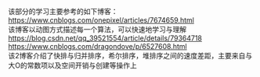 该部分的学习主要参考的如下博客：  
https://www.cnblogs.com/onepixel/articles/7674659.html  
该博客以动图方式描述每一个算法，可以快速地学习与理解  
https://blog.csdn.net/qq_39521554/article/details/79364718
https://www.cnblogs.com/dragondove/p/6527608.html  
该2博客介绍了快排与归并排序，希尔排序，堆排序之间的速度差距，主要来自与大O的常数项以及空间开销与创建等操作上
